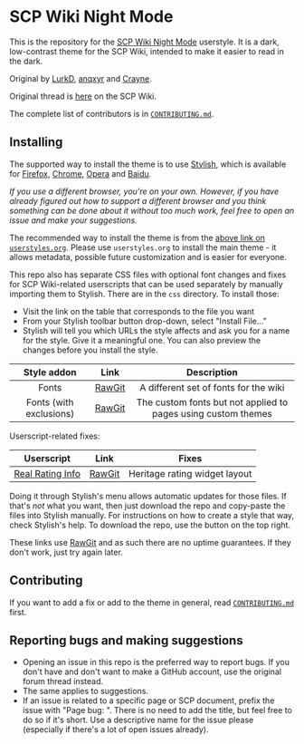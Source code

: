 SCP Wiki Night Mode
===================

This is the repository for the [SCP Wiki Night Mode](https://userstyles.org/styles/118617/scp-wiki-night-mode) userstyle. It is a dark, low-contrast theme for the SCP Wiki, intended to make it easier to read in the dark.

Original by [LurkD](http://www.wikidot.com/user:info/lurkd), [anqxyr](http://www.wikidot.com/user:info/anqxyr) and [Crayne](http://www.wikidot.com/user:info/crayne).

Original thread is [here](http://www.scp-wiki.net/forum/t-1353913/help-wanted) on the SCP Wiki.

The complete list of contributors is in [`CONTRIBUTING.md`](CONTRIBUTING.md).

Installing
----------

The supported way to install the theme is to use [Stylish](https://userstyles.org/), which is available for [Firefox](https://addons.mozilla.org/en-US/firefox/addon/stylish/), [Chrome](https://chrome.google.com/webstore/detail/stylish-custom-themes-for/fjnbnpbmkenffdnngjfgmeleoegfcffe), [Opera](https://addons.opera.com/en-gb/extensions/details/stylish/) and [Baidu](https://chajian.baidu.com/2015/#search/stylish/fjnbnpbmkenffdnngjfgmeleoegfcffe).

_If you use a different browser, you're on your own. However, if you have already figured out how to support a different browser and you think something can be done about it without too much work, feel free to open an issue and make your suggestions._

The recommended way to install the theme is from the [above link on `userstyles.org`](https://userstyles.org/styles/118617/scp-wiki-night-mode). Please use `userstyles.org` to install the main theme - it allows metadata, possible future customization and is easier for everyone.

This repo also has separate CSS files with optional font changes and fixes for SCP Wiki-related userscripts that can be used separately by manually importing them to Stylish. There are in the `css` directory. To install those:
  - Visit the link on the table that corresponds to the file you want
  - From your Stylish toolbar button drop-down, select "Install File..."
  - Stylish will tell you which URLs the style affects and ask you for a name for the style. Give it a meaningful one. You can also preview the changes before you install the style.

**Style addon**|**Link**|**Description**
:-----:|:-----:|:-----:
Fonts|[RawGit](https://rawgit.com/anqxyr/scp-night/master/css/fonts.css)|A different set of fonts for the wiki
Fonts (with exclusions)|[RawGit](https://rawgit.com/anqxyr/scp-night/master/css/fonts-with-exclusions.css)|The custom fonts but not applied to pages using custom themes

Userscript-related fixes:

**Userscript**|**Link**|**Fixes**
:-----:|:-----:|:-----:
[Real Rating Info](http://www.scp-wiki.net/usertools#toc13)|[RawGit](https://rawgit.com/anqxyr/scp-night/master/css/userscript-real-rating-info-fixes.css)|Heritage rating widget layout

Doing it through Stylish's menu allows automatic updates for those files. If that's _not_ what you want, then just download the repo and copy-paste the files into Stylish manually. For instructions on how to create a style that way, check Stylish's help. To download the repo, use the button on the top right.

These links use [RawGit](https://rawgit.com/) and as such there are no uptime guarantees. If they don't work, just try again later.

Contributing
------------

If you want to add a fix or add to the theme in general, read [`CONTRIBUTING.md`](CONTRIBUTING.md) first.

Reporting bugs and making suggestions
-------------------------------------

  - Opening an issue in this repo is the preferred way to report bugs. If you don't have and don't want to make a GitHub account, use the original forum thread instead.
  - The same applies to suggestions.
  - If an issue is related to a specific page or SCP document, prefix the issue with "Page bug: ". There is no need to add the title, but feel free to do so if it's short. Use a descriptive name for the issue please (especially if there's a lot of open issues already).
